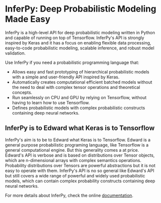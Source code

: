 InferPy: Deep Probabilistic Modeling Made Easy
==============================================


InferPy is a high-level API for deep probabilistic modeling written in Python and
capable of running on top of Tensorflow. InferPy\'s API is strongly inspired by Keras and it has 
a focus on enabling flexible data processing, 
easy-to-code probabilistic modeling, scalable inference, and robust model validation.

Use InferPy if you need a probabilistic programming language that:

* Allows easy and fast prototyping of hierarchical probabilistic models with a simple and user-friendly
 API inspired by Keras. 
* Automatically creates computational efficient batched models without the need to deal with complex
 tensor operations
and theoretical concepts.
* Run seamlessly on CPU and GPU by relying on Tensorflow, without having to learn how to use Tensorflow.
* Defines probabilistic models with complex probabilistic constructs containing deep neural networks.


InferPy is to Edward what Keras is to Tensorflow
------------------------------------------------

InferPy\'s aim is to be to Edward what Keras is to Tensorflow. Edward is
a general purpose probabilistic programing language, like Tensorflow is
a general computational engine. But this generality comes a at price.
Edward\'s API is verbose and is based on distributions over Tensor
objects, which are n-dimensional arrays with complex semantics
operations. Probability distributions over Tensors are powerful
abstractions but it is not easy to operate with them. InferPy\'s API is
no so general like Edward\'s API but still covers a wide range of
powerful and widely used probabilistic models, which can contain complex
probability constructs containing deep neural networks.

For more details about InferPy, check the online [documentation](https://inferpy.readthedocs.io).